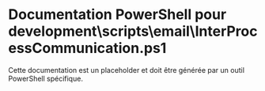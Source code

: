 # Documentation PowerShell pour development\scripts\email\InterProcessCommunication.ps1

Cette documentation est un placeholder et doit être générée par un outil PowerShell spécifique.
